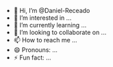 - 👋 Hi, I’m @Daniel-Receado
- 👀 I’m interested in ...
- 🌱 I’m currently learning ...
- 💞️ I’m looking to collaborate on ...
- 📫 How to reach me ...
- 😄 Pronouns: ...
- ⚡ Fun fact: ...

<!---
Daniel-Receado/Daniel-Receado is a ✨ special ✨ repository because its `README.md` (this file) appears on your GitHub profile.
You can click the Preview link to take a look at your changes.
--->

